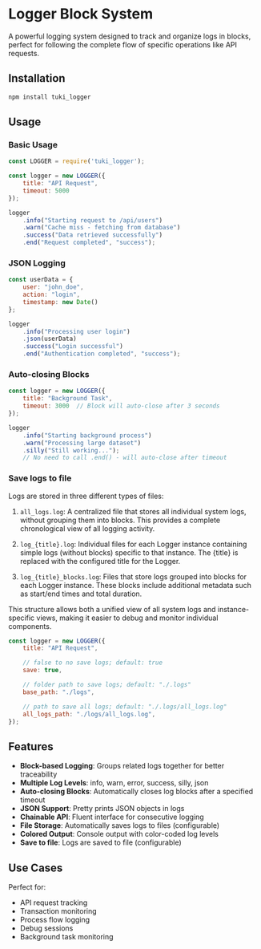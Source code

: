 # Logger Block System

A powerful logging system designed to track and organize logs in blocks, perfect for following the complete flow of specific operations like API requests.

## Installation

```bash
npm install tuki_logger
```

## Usage

### Basic Usage

```javascript
const LOGGER = require('tuki_logger');

const logger = new LOGGER({
    title: "API Request",
    timeout: 5000
});

logger
    .info("Starting request to /api/users")
    .warn("Cache miss - fetching from database")
    .success("Data retrieved successfully")
    .end("Request completed", "success");
```

### JSON Logging

```javascript
const userData = {
    user: "john_doe",
    action: "login",
    timestamp: new Date()
};

logger
    .info("Processing user login")
    .json(userData)
    .success("Login successful")
    .end("Authentication completed", "success");
```

### Auto-closing Blocks

```javascript
const logger = new LOGGER({
    title: "Background Task",
    timeout: 3000  // Block will auto-close after 3 seconds
});

logger
    .info("Starting background process")
    .warn("Processing large dataset")
    .silly("Still working...");
    // No need to call .end() - will auto-close after timeout
```

### Save logs to file

Logs are stored in three different types of files:

1. `all_logs.log`: A centralized file that stores all individual system logs, without grouping them into blocks. This provides a complete chronological view of all logging activity.

2. `log_{title}.log`: Individual files for each Logger instance containing simple logs (without blocks) specific to that instance. The {title} is replaced with the configured title for the Logger.

3. `log_{title}_blocks.log`: Files that store logs grouped into blocks for each Logger instance. These blocks include additional metadata such as start/end times and total duration.

This structure allows both a unified view of all system logs and instance-specific views, making it easier to debug and monitor individual components.

```javascript
const logger = new LOGGER({
    title: "API Request",

    // false to no save logs; default: true
    save: true,

    // folder path to save logs; default: "./.logs"
    base_path: "./logs",

    // path to save all logs; default: "./.logs/all_logs.log"
    all_logs_path: "./logs/all_logs.log", 
});
```

## Features

- **Block-based Logging**: Groups related logs together for better traceability
- **Multiple Log Levels**: info, warn, error, success, silly, json
- **Auto-closing Blocks**: Automatically closes log blocks after a specified timeout
- **JSON Support**: Pretty prints JSON objects in logs
- **Chainable API**: Fluent interface for consecutive logging
- **File Storage**: Automatically saves logs to files (configurable)
- **Colored Output**: Console output with color-coded log levels
- **Save to file**: Logs are saved to file (configurable)


## Use Cases

Perfect for:
- API request tracking
- Transaction monitoring
- Process flow logging
- Debug sessions
- Background task monitoring

